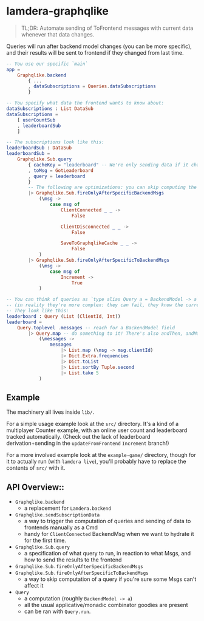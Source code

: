 # lamdera-graphqlike

> TL;DR: Automate sending of ToFrontend messages with current data whenever that data changes.

Queries will run after backend model changes (you can be more specific), and their results will be sent to frontend if they changed from last time.

```elm
-- You use our specific `main`
app =
    Graphqlike.backend
        { ...
        , dataSubscriptions = Queries.dataSubscriptions
        }

-- You specify what data the frontend wants to know about:
dataSubscriptions : List DataSub
dataSubscriptions =
    [ userCountSub
    , leaderboardSub
    ]

-- The subscriptions look like this:
leaderboardSub : DataSub
leaderboardSub =
    Graphqlike.Sub.query
        { cacheKey = "leaderboard" -- We're only sending data if it changed from last time
        , toMsg = GotLeaderboard
        , query = leaderboard
        }
        -- The following are optimizations: you can skip computing the query if you're reasonably sure a msg can't affect it
        |> Graphqlike.Sub.fireOnlyAfterSpecificBackendMsgs
            (\msg ->
                case msg of
                    ClientConnected _ _ ->
                        False

                    ClientDisconnected _ _ ->
                        False

                    SaveToGraphqlikeCache _ _ ->
                        False
            )
        |> Graphqlike.Sub.fireOnlyAfterSpecificToBackendMsgs
            (\msg ->
                case msg of
                    Increment ->
                        True
            )

-- You can think of queries as `type alias Query a = BackendModel -> a`
-- (in reality they're more complex: they can fail, they know the current client ID, etc.)
-- They look like this:
leaderboard : Query (List (ClientId, Int))
leaderboard =
    Query.toplevel .messages -- reach for a BackendModel field
        |> Query.map -- do something to it! There's also andThen, andMap etc. all available.
            (\messages ->
                messages
                    |> List.map (\msg -> msg.clientId)
                    |> Dict.Extra.frequencies
                    |> Dict.toList
                    |> List.sortBy Tuple.second
                    |> List.take 5
            )
```

## Example

The machinery all lives inside `lib/`.

For a simple usage example look at the `src/` directory. It's a kind of a multiplayer Counter example, with an online user count and leaderboard tracked automatically. (Check out the lack of leaderboard derivation+sending in the `updateFromFrontend` `Increment` branch!)

For a more involved example look at the `example-game/` directory, though for it to actually run (with `lamdera live`), you'll probably have to replace the contents of `src/` with it.

## API Overview::

- `Graphqlike.backend`
    - a replacement for `Lamdera.backend`
- `Graphqlike.sendSubscriptionData`
    - a way to trigger the computation of queries and sending of data to frontends manually as a Cmd
    - handy for `ClientConnected` BackendMsg when we want to hydrate it for the first time.
- `Graphqlike.Sub.query`
    - a specification of what query to run, in reaction to what Msgs, and how to send the results to the frontend
- `Graphqlike.Sub.fireOnlyAfterSpecificBackendMsgs`
- `Graphqlike.Sub.fireOnlyAfterSpecificToBackendMsgs`
    - a way to skip computation of a query if you're sure some Msgs can't affect it
- `Query`
    - a computation (roughly `BackendModel -> a`)
    - all the usual applicative/monadic combinator goodies are present
    - can be ran with `Query.run`.
